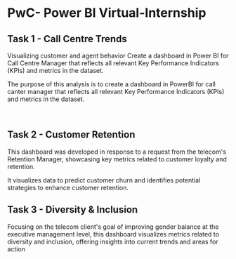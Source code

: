 # PwC- Power BI Virtual-Internship

## Task 1 - Call Centre Trends
Visualizing customer and agent behavior Create a dashboard in Power BI for Call Centre Manager that reflects all relevant Key Performance Indicators (KPIs) and metrics in the dataset.

The purpose of this analysis is to create a dashboard in PowerBI for call canter manager that reflects all relevant Key Performance Indicators (KPIs) and metrics in the dataset. 

 
## Task 2 - Customer Retention
This dashboard was developed in response to a request from the telecom's Retention Manager, showcasing key metrics related to customer loyalty and retention. 

It visualizes data to predict customer churn and identifies potential strategies to enhance customer retention.


## Task 3 - Diversity & Inclusion
Focusing on the telecom client's goal of improving gender balance at the executive management level, this dashboard visualizes metrics related to diversity and inclusion, offering insights into current trends and areas for action
